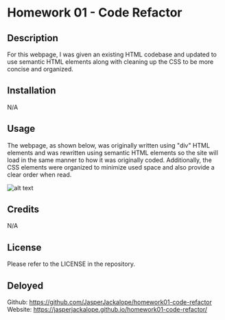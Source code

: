 # Homework 01 - Code Refactor

## Description

For this webpage, I was given an existing HTML codebase and updated to use semantic HTML elements along with cleaning up the CSS to be more concise and organized.

## Installation

N/A

## Usage

The webpage, as shown below, was originally written using "div" HTML elements and was rewritten using semantic HTML elements so the site will load in the same manner to how it was originally coded. Additionally, the CSS elements were organized to minimize used space and also provide a clear order when read.

![alt text](./assets/images/website-screenshot.png)

## Credits

N/A

## License

Please refer to the LICENSE in the repository.

## Deloyed

Github: https://github.com/JasperJackalope/homework01-code-refactor
Website: https://jasperjackalope.github.io/homework01-code-refactor/